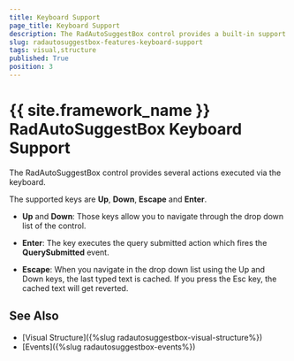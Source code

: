 ```yaml
---
title: Keyboard Support
page_title: Keyboard Support
description: The RadAutoSuggestBox control provides a built-in support for the Up, Down, Esc and Enter keys.
slug: radautosuggestbox-features-keyboard-support
tags: visual,structure
published: True
position: 3
---
```


# {{ site.framework_name }} RadAutoSuggestBox Keyboard Support

The RadAutoSuggestBox control provides several actions executed via the keyboard.

The supported keys are  __Up__, __Down__, __Escape__ and __Enter__.

* __Up__ and __Down__: Those keys allow you to navigate through the drop down list of the control.

* __Enter__: The key executes the query submitted action which fires the __QuerySubmitted__ event.

* __Escape__: When you navigate in the drop down list using the Up and Down keys, the last typed text is cached. If you press the Esc key, the cached text will get reverted.

## See Also  
 * [Visual Structure]({%slug radautosuggestbox-visual-structure%})
 * [Events]({%slug radautosuggestbox-events%})
